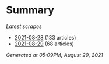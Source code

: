 # Summary
*Latest scrapes*
* [2021-08-28](https://github.com/nuuuwan/news_lk/blob/data/news_lk.2021-08-28.json) (133 articles)
* [2021-08-29](https://github.com/nuuuwan/news_lk/blob/data/news_lk.2021-08-29.json) (68 articles)

*Generated at 05:09PM, August 29, 2021*